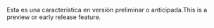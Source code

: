 <span data-ttu-id="472f5-101">Esta es una característica en versión preliminar o anticipada.</span><span class="sxs-lookup"><span data-stu-id="472f5-101">This is a preview or early release feature.</span></span>

